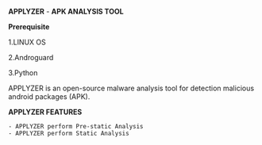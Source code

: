 **APPLYZER** -  **APK ANALYSIS TOOL**


**Prerequisite**

1.LINUX OS 

2.Androguard

3.Python


APPLYZER is an open-source malware analysis tool for detection malicious android packages (APK).

**APPLYZER FEATURES**
    
    - APPLYZER perform Pre-static Analysis
    - APPLYZER perform Static Analysis
